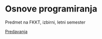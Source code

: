 # Osnove programiranja
Predmet na FKKT, izbirni, letni semester

[Predavanja](./predavanja/README.md)
